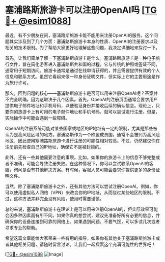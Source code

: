 # 塞浦路斯旅游卡可以注册OpenAI吗 [[TG💪+ @esim1088](https://t.me/s/esim1088)]

最近，有不少朋友在问，塞浦路斯旅游卡能不能用来注册OpenAI的服务。这个问题其实涉及到了几个方面：塞浦路斯旅游卡本身的性质、OpenAI的注册要求以及相关的技术限制。为了帮助大家更好地理解这些问题，我决定详细地来探讨一下。

首先，让我们简单了解一下塞浦路斯旅游卡是什么。塞浦路斯旅游卡是一种电子旅行文件，旨在简化游客进入塞浦路斯共和国的过程。它与传统的护照或签证不同，通常用于短期访问。旅游卡通常是通过在线申请获得的，并且需要提供有效的个人信息和联系方式。虽然它看起来像一种身份证明文件，但实际上它的主要用途是作为旅行许可。

那么，回到问题的核心——塞浦路斯旅游卡是否可以用来注册OpenAI呢？答案并不完全明确，因为这取决于几个因素。首先，OpenAI的注册页面通常会要求用户提供电子邮件地址和手机号码，以便验证身份并接收后续的确认信息。理论上，只要你的旅游卡上有可用的电子邮件地址和手机号码，就可以尝试进行注册。但是，实际操作中可能会遇到一些障碍。

OpenAI的注册系统可能对某些国家或地区的IP地址有一定的限制，尤其是那些被认为是高风险区域的地方。塞浦路斯作为一个欧盟成员国，通常不会被列为高风险地区，因此使用塞浦路斯旅游卡进行注册的可能性相对较高。不过，仍然建议你在注册前先检查自己的IP地址，确保它不是被封锁的。

此外，还有一些其他需要注意的事项。比如，如果你的旅游卡上的信息不够完整或者不准确，可能会导致注册失败。在这种情况下，你可以尝试联系OpenAI的客服，询问是否有其他解决方案。有时候，客服人员可能会要求你提供更多的身份证明文件。

当然，除了塞浦路斯旅游卡之外，还有其他方法可以尝试注册OpenAI。例如，你可以使用虚拟私人网络（VPN）来改变你的IP地址，从而绕过某些地区的限制。不过，这种方法并非完全没有风险，使用时需要谨慎。

总的来说，塞浦路斯旅游卡在理论上是可以用来注册OpenAI的，但实际效果可能会因多种因素而有所不同。如果你真的想尝试，建议先准备好所有必要的信息，并确保你的设备连接到可靠的网络上。如果遇到问题，不要气馁，可以多试几次或者寻求专业的帮助。

希望这篇文章能给大家带来一些有用的指导。如果你有其他关于塞浦路斯旅游卡或者其他相关问题，请随时留言讨论。让我们一起探索这个充满可能性的世界吧！

[[TG💪+ @esim1088](https://t.me/s/esim1088) ![Image](https://i.postimg.cc/4NQfJmqS/Snipaste-2025-05-13-00-14-12.png)]